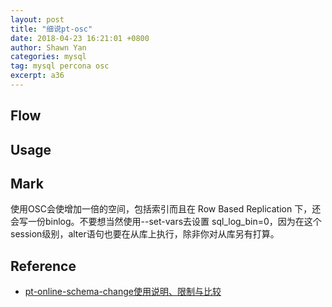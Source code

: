 ```yaml
---
layout: post
title: "细说pt-osc"
date: 2018-04-23 16:21:01 +0800
author: Shawn Yan
categories: mysql
tag: mysql percona osc
excerpt: a36
---
```


## Flow


## Usage


## Mark

使用OSC会使增加一倍的空间，包括索引而且在 Row Based Replication 下，还会写一份binlog。不要想当然使用--set-vars去设置 sql_log_bin=0，因为在这个session级别，alter语句也要在从库上执行，除非你对从库另有打算。

## Reference

- [pt-online-schema-change使用说明、限制与比较](http://www.cnblogs.com/erisen/p/5971416.html)